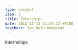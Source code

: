```yaml
---
type: project
item: 3
title: Interships
date: 2013-12-11 21:57:27 +0100
teachers: Jan Hein Hoogstad
---
```

Internships